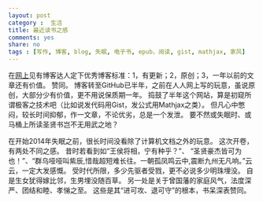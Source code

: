 ```yaml
---
layout: post 
category :  生活
title: 最近读书之感
comments: yes
share: no
tags : [写作, 博客, blog, 失眠, 电子书, epub，阅读, gist, mathjax, 家风]
---
```


在[网上](http://zhiqiang.org/blog/link "阅微堂")见有博客达人定下优秀博客标准：1，有更新；2，原创；3，一年以前的文章还有价值。
赞同。
博客转至GitHub已半年，之前在人人网上写的玩意，虽说原创，大部分少有价值，更不用说保质期一年。
捣鼓了半年这个网站，算是初窥所谓极客之技术吧（比如说发代码用Gist，发公式用Mathjax之类）。
但凡心中憋闷，较长时间抑郁，作一文章，不论优劣，总是一个发泄。
要不然或失眠时、或马桶上所读圣贤书岂不无用武之地？

在开始2014年失眠之前，很长时间没看除了计算机文档之外的玩意。
这次开卷，有两处不同之感。
昔时若看到如“王侯将相，宁有种乎？”、 “圣贤豪杰皆可为也！”、“群乌哑哑叫紫辰,惜哉超短难长往。一朝孤凤鸣云中,震断九州无凡响。”云云，一定大发感慨。
受时代所限，多少先驱者受戮，更不必说多少明珠埋没。
自是生女犹得嫁比邻，生男埋没随百草。
另一处是关于曾国藩的家庭风气，法度深严、团结和睦、孝悌之至。
这些是其“进可攻、退可守”的根本，书呆深表赞同。

